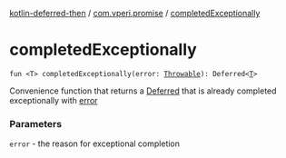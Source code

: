 [kotlin-deferred-then](../index.md) / [com.vperi.promise](index.md) / [completedExceptionally](./completed-exceptionally.md)

# completedExceptionally

`fun <T> completedExceptionally(error: `[`Throwable`](https://kotlinlang.org/api/latest/jvm/stdlib/kotlin/-throwable/index.html)`): Deferred<`[`T`](completed-exceptionally.md#T)`>`

Convenience function that returns a [Deferred](#) that is already
completed exceptionally with [error](completed-exceptionally.md#com.vperi.promise$completedExceptionally(kotlin.Throwable)/error)

### Parameters

`error` - the reason for exceptional completion